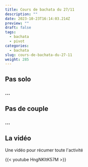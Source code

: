 ```yaml
---
title: Cours de bachata du 27/11
description: ""
date: 2023-10-23T16:14:03.214Z
preview: ""
draft: false
tags:
  - bachata
  - pivot
categories:
  - bachata
slug: cours-de-bachata-du-27-11
weight: 285
---
```


## Pas solo

### ...

## Pas de couple

### ...

## La vidéo

Une vidéo pour récumer toute l'activité

{{< youtube HngNKItK57M >}}

